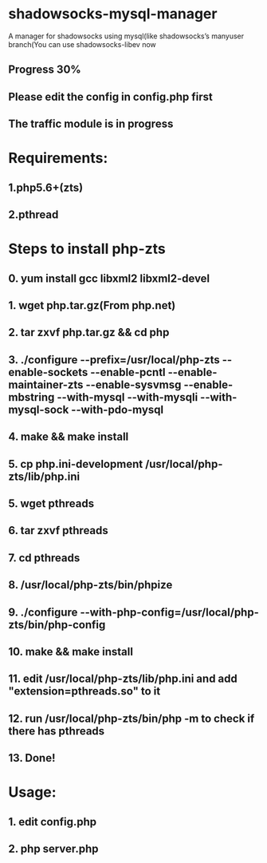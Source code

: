 # shadowsocks-mysql-manager
A manager for shadowsocks using mysql(like shadowsocks’s manyuser branch(You can use shadowsocks-libev now

## Progress 30%
## Please edit the config in config.php first

## The traffic module is in progress

# Requirements:
## 1.php5.6+(zts)
## 2.pthread

# Steps to install php-zts
## 0. yum install gcc libxml2 libxml2-devel
## 1. wget php.tar.gz(From php.net)
## 2. tar zxvf php.tar.gz && cd php
## 3. ./configure --prefix=/usr/local/php-zts --enable-sockets --enable-pcntl --enable-maintainer-zts --enable-sysvmsg --enable-mbstring --with-mysql --with-mysqli --with-mysql-sock --with-pdo-mysql
## 4. make && make install
## 5. cp php.ini-development /usr/local/php-zts/lib/php.ini
## 5. wget pthreads
## 6. tar zxvf pthreads
## 7. cd pthreads
## 8. /usr/local/php-zts/bin/phpize
## 9. ./configure --with-php-config=/usr/local/php-zts/bin/php-config
## 10. make && make install
## 11. edit /usr/local/php-zts/lib/php.ini and add "extension=pthreads.so" to it
## 12. run /usr/local/php-zts/bin/php -m to check if there has pthreads
## 13. Done!

# Usage:
## 1. edit config.php
## 2. php server.php